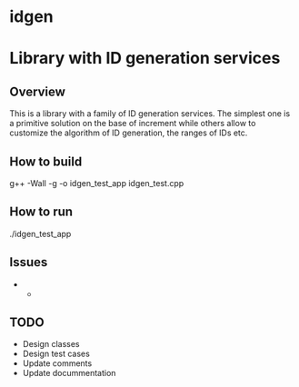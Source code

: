# idgen
Library with ID generation services
===================================

Overview
--------
This is a library with a family of ID generation services.
The simplest one is a primitive solution on the base of increment while others allow to customize the algorithm of ID generation, the ranges of IDs etc.

How to build
------------
g++ -Wall -g -o idgen_test_app idgen_test.cpp

How to run
----------
./idgen_test_app

Issues
------
 * -

TODO
----
 * Design classes
 * Design test cases
 * Update comments
 * Update docummentation
